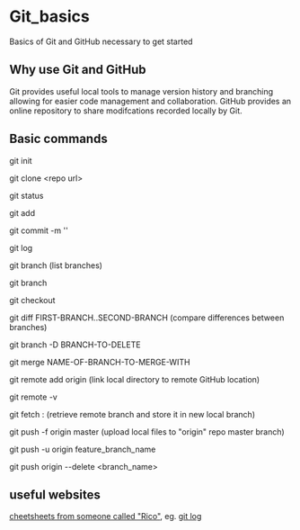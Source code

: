 # Git_basics
Basics of Git and GitHub necessary to get started

## Why use Git and GitHub

Git provides useful local tools to manage version history and branching allowing for easier code management and collaboration. GitHub provides an online repository to share modifcations recorded locally by Git. 

## Basic commands

git init

git clone &lt;repo url&gt;

git status

git add

git commit -m '<insert mesage here>'

git log

git branch (list branches)

git branch <name-of-new-branch>

git checkout <name-of-branch>
  
git diff FIRST-BRANCH..SECOND-BRANCH (compare differences between branches)

git branch -D BRANCH-TO-DELETE

git merge NAME-OF-BRANCH-TO-MERGE-WITH
  
git remote add origin <repo URL> (link local directory to remote GitHub location)
  
git remote -v

git fetch <remote-repo> <remote-branch>:<local-branch> (retrieve remote branch and store it in new local branch)

git push -f origin master (upload local files to "origin" repo master branch)

git push -u origin feature_branch_name

git push origin --delete <branch_name>

## useful websites

[cheetsheets from someone called "Rico"](https://devhints.io/), eg. [git log](https://devhints.io/git-log)



